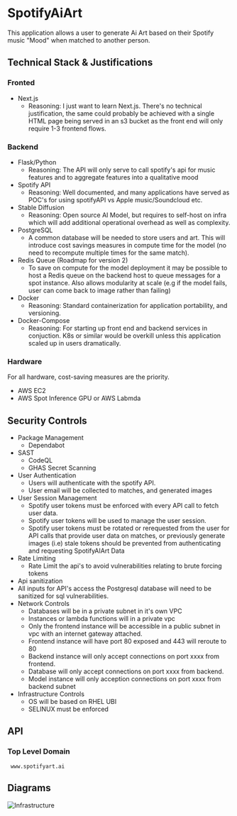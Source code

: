 # SpotifyAiArt

This application allows a user to generate Ai Art based on their Spotify music "Mood" when matched to another person.

## Technical Stack & Justifications
### Fronted
- Next.js
  - Reasoning: I just want to learn Next.js. There's no technical justification, the same could probably be achieved with a single HTML page being served in an s3 bucket as the front end will only require 1-3 frontend flows.


### Backend 
- Flask/Python
  - Reasoning: The API will only serve to call spotify's api for music features and to aggregate features into a qualitative mood
- Spotify API
   - Reasoning: Well documented, and many applications have served as POC's for using spotifyAPI vs Apple music/Soundcloud etc.
- Stable Diffusion
    -  Reasoning: Open source AI Model, but requires to self-host on infra which will add additional operational overhead as well as complexity.
- PostgreSQL
    - A common database will be needed to store users and art. This will introduce cost savings measures in compute time for the model (no need to recompute multiple times for the same match).
- Redis Queue (Roadmap for version 2)
  - To save on compute for the model deployment it may be possible to host a Redis queue on the backend host to queue messages for a spot instance. Also allows modularity at scale (e.g if the model fails, user can come back to image rather than failing)
- Docker
  - Reasoning: Standard containerization for application portability, and versioning.
- Docker-Compose
   - Reasoning: For starting up front end and backend services in conjuction. K8s or similar would be overkill unless this application scaled up in users dramatically.

### Hardware 
For all hardware, cost-saving measures are the priority.
- AWS EC2
- AWS Spot Inference GPU or AWS Labmda

## Security Controls
- Package Management
    - Dependabot
- SAST
  - CodeQL
  - GHAS Secret Scanning
- User Authentication
  - Users will authenticate with the spotify API.
  - User email will be collected to matches, and generated images
- User Session Management
  - Spotify user tokens must be enforced with every API call to fetch user data.
  - Spotify user tokens will be used to manage the user session.
  - Spotify user tokens must be rotated or rerequested from the user for API calls that provide user data on matches,
    or previously generate images (i.e) stale tokens should be prevented from authenticating and requesting SpotifyAIArt Data
- Rate Limiting
  - Rate Limit the api's to avoid vulnerabilities relating to brute forcing tokens
 - Api sanitization
  - All inputs for API's access the Postgresql database will need to be sanitized for sql vulnerabilities.
- Network Controls
  - Databases will be in a private subnet in it's own VPC
  - Instances or lambda functions will in a private vpc
  - Only the frontend instance will be accessible in a public subnet in vpc with an internet gateway attached.
  - Frontend instance will have port 80 exposed and 443 will reroute to 80
  - Backend instance will only accept connections on port xxxx from frontend.
  - Database will only accept connections on port xxxx from backend.
  - Model instance will only acception connections on port xxxx from backend subnet
- Infrastructure Controls
  - OS will be based on RHEL UBI
  - SELINUX must be enforced
 
## API
### Top Level Domain
` www.spotifyart.ai`

## Diagrams

![Infrastructure](https://gcdnb.pbrd.co/images/CLhGstsSQWCm.png?o=1)
